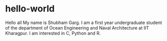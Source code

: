 # hello-world

Hello all
My name is Shubham Garg.
I am a first year undergraduate student of the department of Ocean Engineering and Naval Architecture at IIT Kharagpur.
I am interested in C, Python and R.
